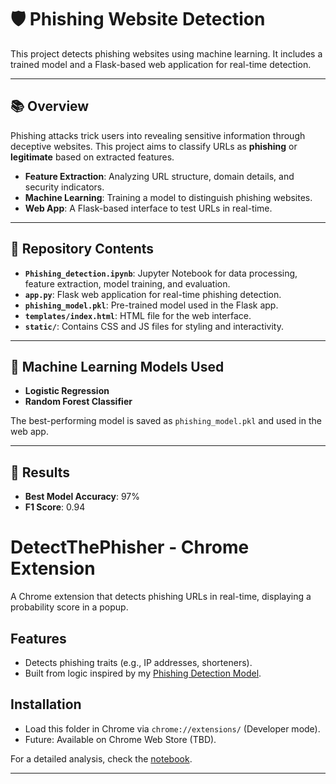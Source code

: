 # 🛡️ Phishing Website Detection

This project detects phishing websites using machine learning. It includes a trained model and a Flask-based web application for real-time detection.

---

## 📚 Overview

Phishing attacks trick users into revealing sensitive information through deceptive websites. This project aims to classify URLs as **phishing** or **legitimate** based on extracted features.

- **Feature Extraction**: Analyzing URL structure, domain details, and security indicators.
- **Machine Learning**: Training a model to distinguish phishing websites.
- **Web App**: A Flask-based interface to test URLs in real-time.

---

## 📁 Repository Contents

- **`Phishing_detection.ipynb`**: Jupyter Notebook for data processing, feature extraction, model training, and evaluation.
- **`app.py`**: Flask web application for real-time phishing detection.
- **`phishing_model.pkl`**: Pre-trained model used in the Flask app.
- **`templates/index.html`**: HTML file for the web interface.
- **`static/`**: Contains CSS and JS files for styling and interactivity.

---

## 🤖 Machine Learning Models Used

- **Logistic Regression**
- **Random Forest Classifier**


The best-performing model is saved as `phishing_model.pkl` and used in the web app.

---

## 📜 Results

- **Best Model Accuracy**: 97%
- **F1 Score**: 0.94

# DetectThePhisher - Chrome Extension

A Chrome extension that detects phishing URLs in real-time, displaying a probability score in a popup.

## Features
- Detects phishing traits (e.g., IP addresses, shorteners).
- Built from logic inspired by my [Phishing Detection Model](./Phishing_detection.ipynb).

## Installation
- Load this folder in Chrome via `chrome://extensions/` (Developer mode).
- Future: Available on Chrome Web Store (TBD).

For a detailed analysis, check the [notebook](./Phishing_detection.ipynb).

---


